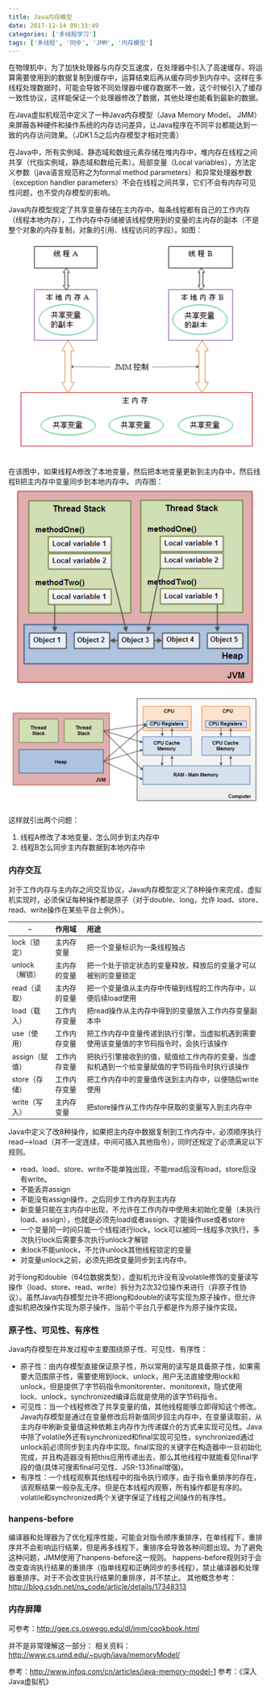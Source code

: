 ```yaml
---
title: Java内存模型
date: 2017-12-14 09:33:49
categories: ['多线程学习']
tags: ['多线程', '同步', 'JMM', '内存模型']
---
```


在物理机中，为了加快处理器与内存交互速度，在处理器中引入了高速缓存，将运算需要使用到的数据复制到缓存中，运算结束后再从缓存同步到内存中。这样在多线程处理数据时，可能会导致不同处理器中缓存数据不一致，这个时候引入了缓存一致性协议，这样能保证一个处理器修改了数据，其他处理也能看到最新的数据。

在Java虚拟机规范中定义了一种Java内存模型（Java Memory Model， JMM）来屏蔽各种硬件和操作系统的内存访问差异，让Java程序在不同平台都能达到一致的内存访问效果。（JDK1.5之后内存模型才相对完善）

在Java中，所有实例域、静态域和数组元素存储在堆内存中，堆内存在线程之间共享（代指实例域，静态域和数组元素）。局部变量（Local variables），方法定义参数（java语言规范称之为formal method parameters）和异常处理器参数（exception handler parameters）不会在线程之间共享，它们不会有内存可见性问题，也不受内存模型的影响。

Java内存模型规定了共享变量存储在主内存中，每条线程都有自己的工作内存（线程本地内存），工作内存中存储被该线程使用到的变量的主内存的副本（不是整个对象的内存复制，对象的引用、线程访问的字段）。如图：
![](/images/old/20171214屏幕快照2017-12-14上午10.21.02.png)
<!-- more -->
在该图中，如果线程A修改了本地变量，然后把本地变量更新到主内存中，然后线程B把主内存中变量同步到本地内存中。
内存图：
![](/images/old/20171214屏幕快照2017-12-14上午10.29.08.png)
![](/images/old/20171214屏幕快照2017-12-14上午11.56.09.png)

这样就引出两个问题：
1. 线程A修改了本地变量，怎么同步到主内存中
2. 线程B怎么同步主内存数据到本地内存中

### 内存交互
对于工作内存与主内存之间交互协议，Java内存模型定义了8种操作来完成，虚拟机实现时，必须保证每种操作都是原子（对于double、long，允许 load、store、read、write操作在某些平台上例外）。

| - | 作用域 | 用途 |
| ------------- | :-----| :----- |
| lock（锁定） | 主内存变量 | 把一个变量标识为一条线程独占 |
| unlock（解锁） | 主内存的变量 | 把一个处于锁定状态的变量释放，释放后的变量才可以被别的变量锁定 |
| read（读取） | 主内存的变量 | 把一个变量值从主内存中传输到线程的工作内存中，以便后续load使用 |
| load（载入） | 工作内存变量 | 把read操作从主内存中得到的变量放入工作内存变量副本中 |
| use（使用） | 工作内存变量 | 把工作内存中变量传递到执行引擎，当虚拟机遇到需要使用该变量值的字节码指令时，会执行该操作 |
| assign（赋值） | 工作内存变量 | 把执行引擎接收到的值，赋值给工作内存的变量，当虚拟机遇到一个给变量赋值的字节码指令时执行该操作 |
| store（存储） | 工作内存变量 | 把工作内存中的变量值传送到主内存中，以便随后write使用 |
| write（写入） | 主内存变量 | 把store操作从工作内存中获取的变量写入到主内存中 |

Java中定义了改8种操作，如果把主内存中数据复制到工作内存中，必须顺序执行read-->load（并不一定连续，中间可插入其他指令），同时还规定了必须满足以下规则。
* read、load、store、write不能单独出现，不能read后没有load，store后没有write。
* 不能丢弃assign
* 不能没有assign操作，之后同步工作内存到主内存
* 新变量只能在主内存中出现，不允许在工作内存中使用未初始化变量（未执行load、assign），也就是必须先load或者assign、才能操作use或者store
* 一个变量同一时间只能一个线程进行lock，lock可以被同一线程多次执行，多次执行lock后需要多次执行unlock才解锁
* 未lock不能unlock，不允许unlock其他线程锁定的变量
* 对变量unlock之前，必须先把改变量同步到主内存中。

对于long和double（64位数据类型），虚拟机允许没有没volatile修饰的变量读写操作（load、store、read、write）拆分为2次32位操作来进行（非原子性协议）。虽然Java内存模型允许不把long和double的读写实现为原子操作，但允许虚拟机把改操作实现为原子操作，当前个平台几乎都是作为原子操作实现。

### 原子性、可见性、有序性
Java内存模型在并发过程中主要围绕原子性、可见性、有序性：
* 原子性：由内存模型直接保证原子性，所以常用的读写是具备原子性，如果需要大范围原子性，需要使用到lock、unlock，用户无法直接使用lock和unlock，但是提供了字节码指令monitorenter、monitorexit，隐式使用lock、unlock，synchronized编译后就是使用的该字节码指令。
* 可见性：当一个线程修改了共享变量的值，其他线程能够立即得知这个修改。Java内存模型是通过在变量修改后将新值同步回主内存中，在变量读取前，从主内存中刷新变量值这种依赖主内存作为传递媒介的方式来实现可见性。Java中除了volatile外还有synchronized和final实现可见性，synchronized通过unlock前必须同步到主内存中实现。final实现的关键字在构造器中一旦初始化完成，并且构造器没有把this应用传递出去，那么其他线程中就能看见final字段的值(具体可搜索final可见性、JSR-133final增强)。
* 有序性：一个线程观察其他线程中的指令执行顺序，由于指令重排序的存在，该观察结果一般杂乱无序。但是在本线程内观察，所有操作都是有序的。volatile和synchronized两个关键字保证了线程之间操作的有序性。

### hanpens-before
编译器和处理器为了优化程序性能，可能会对指令顺序重排序，在单线程下，重排序并不会影响运行结果，但是再多线程下，重排序会导致各种问题出现。为了避免这种问题，JMM使用了hanpens-before这一规则。
happens-before规则对于会改变查询执行结果的重排序（指单线程和正确同步的多线程），禁止编译器和处理器重排序。对于不会改变执行结果的重排序，并不禁止。
其他概念参考：http://blog.csdn.net/ns_code/article/details/17348313

### 内存屏障
可参考：http://gee.cs.oswego.edu/dl/jmm/cookbook.html

并不是非常理解这一部分：
相关资料：http://www.cs.umd.edu/~pugh/java/memoryModel/


参考：http://www.infoq.com/cn/articles/java-memory-model-1
参考：《深入Java虚拟机》

